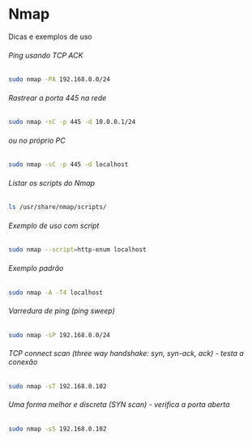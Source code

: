 # Nmap

Dicas e exemplos de uso

###### Ping usando TCP ACK
```bash
sudo nmap -PA 192.168.0.0/24
```

###### Rastrear a porta 445 na rede
```bash
sudo nmap -sC -p 445 -d 10.0.0.1/24
```

###### ou no próprio PC
```bash
sudo nmap -sC -p 445 -d localhost
```

###### Listar os scripts do Nmap
```bash
ls /usr/share/nmap/scripts/
```

###### Exemplo de uso com script
```bash
sudo nmap --script=http-enum localhost
```

###### Exemplo padrão
```bash
sudo nmap -A -T4 localhost
```

###### Varredura de ping (ping sweep)
```bash
sudo nmap -sP 192.168.0.0/24
```

###### TCP connect scan (three way handshake: syn, syn-ack, ack) - testa a conexão
```bash
sudo nmap -sT 192.168.0.102
```

###### Uma forma melhor e discreta (SYN scan) - verifica a porta aberta
```bash
sudo nmap -sS 192.168.0.102
```

